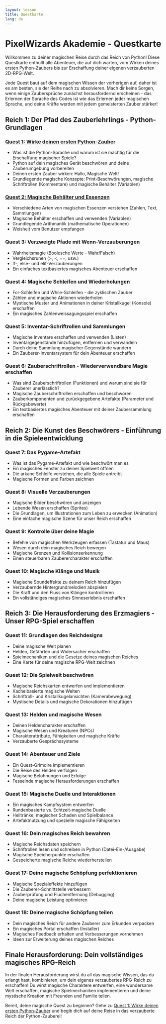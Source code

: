 ```yaml
---
layout: lesson
title: Questkarte
lang: de
---
```


# PixelWizards Akademie - Questkarte

<i class="fas fa-map-marked-alt"></i> Willkommen zu deiner magischen Reise durch das Reich von Python! Diese Questkarte enthüllt alle Abenteuer, die auf dich warten, vom Wirken deines ersten Python-Zaubers bis zur Erschaffung deiner eigenen verzauberten 2D-RPG-Welt.

Jede Quest baut auf dem magischen Wissen der vorherigen auf, daher ist es am besten, sie der Reihe nach zu absolvieren. Mach dir keine Sorgen, wenn einige Zaubersprüche zunächst herausfordernd erscheinen - das Erlernen der Sprache des Codes ist wie das Erlernen jeder magischen Sprache, und deine Kräfte werden mit jedem gemeisterten Zauber stärker!

## Reich 1: Der Pfad des Zauberlehrlings - Python-Grundlagen

### [Quest 1: Wirke deinen ersten Python-Zauber](/PixelWizards/lessons/lesson1-de/) <i class="fas fa-wand-magic-sparkles"></i>
- Was ist die Python-Sprache und warum ist sie mächtig für die Erschaffung magischer Spiele?
- Python auf dein magisches Gerät beschwören und deine Zauberumgebung vorbereiten
- Deinen ersten Zauber wirken: Hallo, Magische Welt!
- Grundlegende magische Konzepte: Print-Beschwörungen, magische Schriftrollen (Kommentare) und magische Behälter (Variablen)

### [Quest 2: Magische Behälter und Essenzen](/PixelWizards/lessons/lesson2-de/) <i class="fas fa-flask-potion"></i>
- Verschiedene Arten von magischen Essenzen verstehen (Zahlen, Text, Sammlungen)
- Magische Behälter erschaffen und verwenden (Variablen)
- Grundlegende Arithmantik (mathematische Operationen)
- Weisheit vom Benutzer empfangen

### Quest 3: Verzweigte Pfade mit Wenn-Verzauberungen <i class="fas fa-road-fork"></i>
- Wahrheitsmagie (Boolesche Werte - Wahr/Falsch)
- Vergleichsrunen (>, <, ==, usw.)
- If-, else- und elif-Verzauberungen
- Ein einfaches textbasiertes magisches Abenteuer erschaffen

### Quest 4: Magische Schleifen und Wiederholungen <i class="fas fa-repeat"></i>
- For-Schleifen und While-Schleifen - die zyklischen Zauber
- Zählen und magische Aktionen wiederholen
- Mystische Muster und Animationen in deiner Kristallkugel (Konsole) erschaffen
- Ein magisches Zahlenweissagungsspiel erschaffen

### Quest 5: Inventar-Schriftrollen und Sammlungen <i class="fas fa-scroll"></i>
- Magische Inventare erschaffen und verwenden (Listen)
- Inventargegenstände hinzufügen, entfernen und verwandeln
- Durch deine Sammlung magischer Gegenstände wandern
- Ein Zauberer-Inventarsystem für dein Abenteuer erschaffen

### Quest 6: Zauberschriftrollen - Wiederverwendbare Magie erschaffen <i class="fas fa-book-spells"></i>
- Was sind Zauberschriftrollen (Funktionen) und warum sind sie für Zauberer unerlässlich?
- Magische Zauberschriftrollen erschaffen und beschwören
- Zauberkomponenten und zurückgegebene Artefakte (Parameter und Rückgabewerte)
- Ein textbasiertes magisches Abenteuer mit deiner Zaubersammlung erschaffen

## Reich 2: Die Kunst des Beschwörers - Einführung in die Spieleentwicklung

### Quest 7: Das Pygame-Artefakt <i class="fas fa-gamepad"></i>
- Was ist das Pygame-Artefakt und wie beschwört man es
- Ein magisches Fenster zu deiner Spielwelt öffnen
- Die arkane Schleife verstehen, die alle Spiele antreibt
- Magische Formen und Farben zeichnen

### Quest 8: Visuelle Verzauberungen <i class="fas fa-image"></i>
- Magische Bilder beschwören und anzeigen
- Lebende Wesen erschaffen (Sprites)
- Die Grundlagen, um Illustrationen zum Leben zu erwecken (Animation)
- Eine einfache magische Szene für unser Reich erschaffen

### Quest 9: Kontrolle über deine Magie <i class="fas fa-hand-sparkles"></i>
- Befehle von magischen Werkzeugen erfassen (Tastatur und Maus)
- Wesen durch dein magisches Reich bewegen
- Magische Grenzen und Kollisionserkennung
- Einen steuerbaren Zauberercharakter erschaffen

### Quest 10: Magische Klänge und Musik <i class="fas fa-music"></i>
- Magische Soundeffekte zu deinem Reich hinzufügen
- Verzaubernde Hintergrundmelodien abspielen
- Die Kraft und den Fluss von Klängen kontrollieren
- Ein vollständiges magisches Sinneserlebnis erschaffen

## Reich 3: Die Herausforderung des Erzmagiers - Unser RPG-Spiel erschaffen

### Quest 11: Grundlagen des Reichdesigns <i class="fas fa-map"></i>
- Deine magische Welt planen
- Helden, Gefährten und Widersacher erschaffen
- Spielmechaniken und die Gesetze deines magischen Reiches
- Eine Karte für deine magische RPG-Welt zeichnen

### Quest 12: Die Spielwelt beschwören <i class="fas fa-mountain-city"></i>
- Magische Reichskarten entwerfen und implementieren
- Kachelbasierte magische Welten
- Schriftroll- und Kristallkugelansichten (Kamerabewegung)
- Mystische Details und magische Dekorationen hinzufügen

### Quest 13: Helden und magische Wesen <i class="fas fa-user-wizard"></i>
- Deinen Heldencharakter erschaffen
- Magische Wesen und Kreaturen (NPCs)
- Charakterattribute, Fähigkeiten und magische Kräfte
- Verzauberte Gesprächssysteme

### Quest 14: Abenteuer und Ziele <i class="fas fa-trophy"></i>
- Ein Quest-Grimoire implementieren
- Die Reise des Helden verfolgen
- Magische Belohnungen und Erfolge
- Fesselnde magische Herausforderungen erschaffen

### Quest 15: Magische Duelle und Interaktionen <i class="fas fa-wands-sparkles"></i>
- Ein magisches Kampfsystem entwerfen
- Rundenbasierte vs. Echtzeit-magische Duelle
- Heiltränke, magischer Schaden und Spielbalance
- Artefaktnutzung und spezielle magische Fähigkeiten

### Quest 16: Dein magisches Reich bewahren <i class="fas fa-floppy-disk"></i>
- Magische Reichsdaten speichern
- Schriftrollen lesen und schreiben in Python (Datei-Ein-/Ausgabe)
- Magische Speicherpunkte erschaffen
- Gespeicherte magische Reiche wiederherstellen

### Quest 17: Deine magische Schöpfung perfektionieren <i class="fas fa-sparkles"></i>
- Magische Spezialeffekte hinzufügen
- Die Zauberer-Schnittstelle verbessern
- Zauberprüfung und Fluchentfernung (Debugging)
- Deine magische Leistung optimieren

### Quest 18: Deine magische Schöpfung teilen <i class="fas fa-share-nodes"></i>
- Dein magisches Reich für andere Zauberer zum Erkunden verpacken
- Ein magisches Portal erschaffen (Installer)
- Magisches Feedback erhalten und Verbesserungen vornehmen
- Ideen zur Erweiterung deines magischen Reiches

## Finale Herausforderung: Dein vollständiges magisches RPG-Reich <i class="fas fa-castle"></i>

In der finalen Herausforderung wirst du all das magische Wissen, das du erlangt hast, kombinieren, um dein eigenes verzaubertes RPG-Reich zu erschaffen! Du wirst magische Charaktere entwerfen, eine wundersame Welt erschaffen, magische Spielmechaniken implementieren und deine mystische Kreation mit Freunden und Familie teilen.

Bereit, deine magische Quest zu beginnen? Gehe zu [Quest 1: Wirke deinen ersten Python-Zauber](/PixelWizards/lessons/lesson1/) und begib dich auf deine Reise in das verzauberte Reich der Python-Zauberei!
